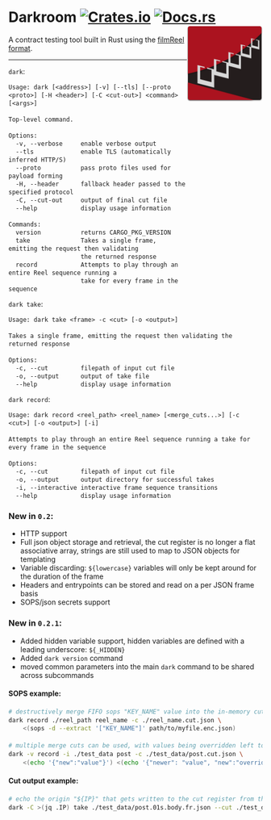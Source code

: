 # Darkroom [![Crates.io](https://img.shields.io/crates/v/darkroom.svg)](https://crates.io/crates/darkroom) [![Docs.rs](https://docs.rs/darkroom/badge.svg)](https://docs.rs/darkroom/) <img src="darkroomlogo_mini.svg?sanitize=true" width="150" align="right"/>



A contract testing tool built in Rust using the [filmReel format](https://github.com/Bestowinc/filmReel).

---


`dark`:

<!-- dark start -->
```
Usage: dark [<address>] [-v] [--tls] [--proto <proto>] [-H <header>] [-C <cut-out>] <command> [<args>]

Top-level command.

Options:
  -v, --verbose     enable verbose output
  --tls             enable TLS (automatically inferred HTTP/S)
  --proto           pass proto files used for payload forming
  -H, --header      fallback header passed to the specified protocol
  -C, --cut-out     output of final cut file
  --help            display usage information

Commands:
  version           returns CARGO_PKG_VERSION
  take              Takes a single frame, emitting the request then validating
                    the returned response
  record            Attempts to play through an entire Reel sequence running a
                    take for every frame in the sequence

```
<!-- dark stop -->


`dark take`:

<!-- dark take start -->
```
Usage: dark take <frame> -c <cut> [-o <output>]

Takes a single frame, emitting the request then validating the returned response

Options:
  -c, --cut         filepath of input cut file
  -o, --output      output of take file
  --help            display usage information

```
<!-- dark take stop -->

`dark record`:

<!-- dark record start -->
```
Usage: dark record <reel_path> <reel_name> [<merge_cuts...>] [-c <cut>] [-o <output>] [-i]

Attempts to play through an entire Reel sequence running a take for every frame in the sequence

Options:
  -c, --cut         filepath of input cut file
  -o, --output      output directory for successful takes
  -i, --interactive interactive frame sequence transitions
  --help            display usage information

```
<!-- dark record stop -->

### New in `0.2`:

* HTTP support
* Full json object storage and retrieval, the cut register is no longer a flat associative array, strings are still used to map to JSON objects for templating
* Variable discarding: `${lowercase}` variables will only be kept around for the duration of the frame
* Headers and entrypoints can be stored and read on a per JSON frame basis
* SOPS/json secrets support

### New in `0.2.1`:

* Added hidden variable support, hidden variables are defined with a leading underscore: `${_HIDDEN}`
* Added `dark version` command
* moved common parameters into the main `dark` command to be shared across subcommands


#### SOPS example:

```sh
# destructively merge FIFO sops "KEY_NAME" value into the in-memory cut register
dark record ./reel_path reel_name -c ./reel_name.cut.json \
    <(sops -d --extract '["KEY_NAME"]' path/to/myfile.enc.json)

# multiple merge cuts can be used, with values being overridden left to right (right will have newer values)
dark -v record -i ./test_data post -c ./test_data/post.cut.json \
    <(echo '{"new":"value"}') <(echo '{"newer": "value", "new":"overridden"}')
```
#### Cut output example:

```sh
# echo the origin "${IP}" that gets written to the cut register from the httpbin.org POST request
dark -C >(jq .IP) take ./test_data/post.01s.body.fr.json --cut ./test_data/post.cut.json
```

<!--
cargo build --release
tar czf darkroom-0.1.2-x86_64-apple-darwin.tar.gz target/release/dark
alias rust-musl-builder='docker run --rm -it -v "$(pwd)":/home/rust/src ekidd/rust-musl-builder'
rust-musl-builder cargo build --release
tar czf darkroom-0.1.2-x86_64-unknown-linux-musl.tar.gz ./target/x86_64-unknown-linux-musl/release/dark
-->
